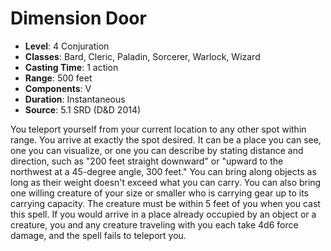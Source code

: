 # Dimension Door

- **Level**: 4 Conjuration
- **Classes**: Bard, Cleric, Paladin, Sorcerer, Warlock, Wizard
- **Casting Time**: 1 action
- **Range**: 500 feet
- **Components**: V
- **Duration**: Instantaneous
- **Source**: 5.1 SRD (D&D 2014)

You teleport yourself from your current location to any other spot within range. You arrive at exactly the spot desired. It can be a place you can see, one you can visualize, or one you can describe by stating distance and direction, such as "200 feet straight downward" or "upward to the northwest at a 45-degree angle, 300 feet." You can bring along objects as long as their weight doesn't exceed what you can carry. You can also bring one willing creature of your size or smaller who is carrying gear up to its carrying capacity. The creature must be within 5 feet of you when you cast this spell. If you would arrive in a place already occupied by an object or a creature, you and any creature traveling with you each take 4d6 force damage, and the spell fails to teleport you.

